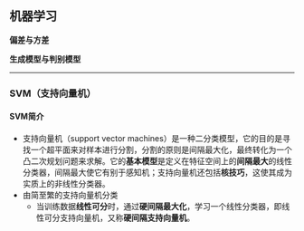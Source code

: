  ## **机器学习**

**偏差与方差**

**生成模型与判别模型**



----
### **SVM（支持向量机）**
#### SVM简介  
- 支持向量机（support vector machines）是一种二分类模型，它的目的是寻找一个超平面来对样本进行分割，分割的原则是间隔最大化，最终转化为一个凸二次规划问题来求解。它的**基本模型**是定义在特征空间上的**间隔最大**的线性分类器，间隔最大使它有别于感知机；支持向量机还包括**核技巧**，这使其成为实质上的非线性分类器。
- 由简至繁的支持向量机分类
  - 当训练数据**线性可分**时，通过**硬间隔最大化**，学习一个线性分类器，即线性可分支持向量机，又称**硬间隔支持向量机**。


<!--stackedit_data:
eyJoaXN0b3J5IjpbLTExNzE5OTYwMDcsMTk0MjE2Mzc5MCwtMz
U4Nzg5MjkzLC05OTQzOTM3OTgsMTAyNjMwNDIyMCwzMjI3Mzc4
LDkyNDk2MTI4MiwtNjIzMzQxMTE2XX0=
-->